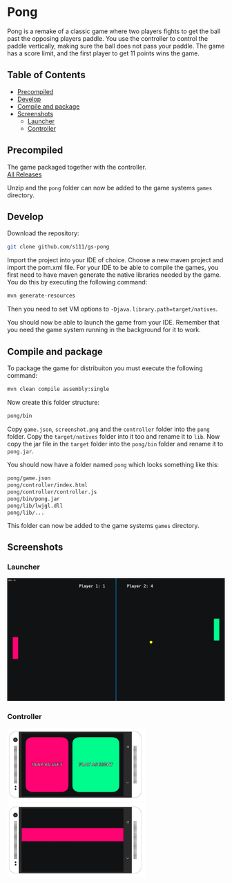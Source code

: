 # Pong
Pong is a remake of a classic game where two players fights to get the ball past the opposing players paddle.
You use the controller to control the paddle vertically, making sure the ball does not pass your paddle.
The game has a score limit, and the first player to get 11 points wins the game.

## Table of Contents

- [Precompiled](#precompiled)
- [Develop](#develop)
- [Compile and package](#compile-and-package)
- [Screenshots](#screenshots)
	- [Launcher](#launcher)
	- [Controller](#controller)

## Precompiled
The game packaged together with the controller.  
[All Releases](https://github.com/s111/gs-pong/releases)

Unzip and the ```pong``` folder can now be added to the game systems ```games``` directory.

## Develop
Download the repository:
```sh
git clone github.com/s111/gs-pong
```

Import the project into your IDE of choice. Choose a new maven project and import the pom.xml file. For your IDE to be able to compile the games, you first need to have maven generate the native libraries needed by the game. You do this by executing the following command:
```sh
mvn generate-resources
```
Then you need to set VM options to ```-Djava.library.path=target/natives```.

You should now be able to launch the game from your IDE. Remember that you need the game system running in the background for it to work.

## Compile and package
To package the game for distribuiton you must execute the following command:
```sh
mvn clean compile assembly:single
```

Now create this folder structure:  
```sh
pong/bin
```
Copy ```game.json```, ```screenshot.png``` and the ```controller``` folder into the ```pong``` folder. Copy the ```target/natives``` folder into it too and rename it to ```lib```. Now copy the jar file in the ```target``` folder into the ```pong/bin``` folder and rename it to ```pong.jar```.

You should now have a folder named ```pong``` which looks something like this:
```
pong/game.json
pong/controller/index.html
pong/controller/controller.js
pong/bin/pong.jar
pong/lib/lwjgl.dll
pong/lib/...
```
This folder can now be added to the game systems ```games``` directory.

## Screenshots

### Launcher
<img src="https://github.com/s111/gamesystem/blob/master/screenshots/pong.png" width="640">

### Controller
<img src="https://github.com/s111/gamesystem/blob/master/screenshots/pong_controller_select.png" width="320">
<img src="https://github.com/s111/gamesystem/blob/master/screenshots/pong_controller_play.png" width="320">
